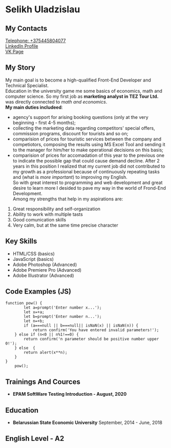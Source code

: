 # Selikh Uladzislau<br>
## My Contacts<br/>
[Telephone: +375445804077](tel:+375445804077)<br/>
[LinkedIn Profile](https://www.linkedin.com/in/selikh-vlad/)<br/>
[VK Page](https://vk.com/id205332073)<br/>
## My Story<br/>
My main goal is to become a high-qualified Front-End Developer and Technical Specialist.<br/>
Education in the university game me some basics of economics, math and computer science. So my first job as **marketing analyst in TEZ Tour Ltd.** was directly connected to _math and economics_.<br/>
**My main duties includeed**:
* agency's support for arising booking questions (only at the very beginning - first 4-5 months);
* collecting the marketing data regarding competitors' special offers, commission programs, discount for tourists and so on;
* comparision of prices for touristic services between the company and competiotors, composing the results using MS Excel Tool and sending it to the manager for him/her to make operational decisions on this basis;
* comparision of prices for accomadation of this year to the previous one to indicate the possible gap that could cause demand decline.
After 2 years in this position I realized that my current job did not contributed to my growth as a professional because of continuously repeating tasks and (what is _more important_) to improving my English.<br/>
So with great interest to programming and web development and great desire to learn more I desided to pave my way in the world of Frond-End Development.<br/>
Among my strengths that help in my aspirations are:
1. Great responsibility and self-organization
1. Ability to work with multiple tasts
1. Good comunication skills
1. Very calm, but at the same time precise character<br/>
## Key Skills<br/>
* HTML/CSS (basics)
* JavaScript (basics)
* Adobe Photoshop (Advanced)
* Adobe Premiere Pro (Advanced)
* Adobe Illustrator (Advanced)
## Code Examples (JS)<br/>
```
function pow() {
        let a=prompt('Enter number x...');
        let x=+a;
        let b=prompt('Enter number n...');
        let n=+b;
        if (a===null || b===null|| isNaN(x) || isNaN(n)) {
            return confirm('You have entered invalid parameters!');
    } else if (n<0 || n%1!==0) {
        return confirm('n parameter should be positive number upper 0!');
    } else  {
        return alert(x**n);
    }
}
    pow();
```
## Trainings And Cources<br/>
* **EPAM SoftWare Testing Introduction - August, 2020**
## Education<br/>
* **Belarussian State Economic University**
September, 2014 - June, 2018
## English Level - A2<br/>
